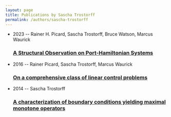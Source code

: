 ```yaml
---
layout: page
title: Publications by Sascha Trostorff
permalink: /authors/sascha-trostorff
---
```


<ul class="post-list">
<li><span class='post-meta'>2023 -- Rainer H. Picard, Sascha Trostorff, Bruce Watson, Marcus Waurick</span><h3><a class='post-link' href="{{ site.baseurl }}/a-structural-observation-on-port-hamiltonian-systems">A Structural Observation on Port-Hamiltonian Systems</a></h3></li>
<li><span class='post-meta'>2016 -- Rainer Picard, Sascha Trostorff, Marcus Waurick</span><h3><a class='post-link' href="{{ site.baseurl }}/on-a-comprehensive-class-of-linear-control-problems">On a comprehensive class of linear control problems</a></h3></li>
<li><span class='post-meta'>2014 -- Sascha Trostorff</span><h3><a class='post-link' href="{{ site.baseurl }}/a-characterization-of-boundary-conditions-yielding-maximal-monotone-operators">A characterization of boundary conditions yielding maximal monotone operators</a></h3></li>

</ul>
